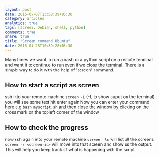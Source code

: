 ```yaml
---
layout: post
date: 2015-05-07T13:58:39+05:30
category: articles
analytics: true
tags: [screen, Debian, shell, python]
comments: true
share: true
title: "Screen command Ubuntu"
date: 2015-03-28T10:39:28+05:30
---
```


Many times we want to run a bash or a python script on a remote terminal  and want it to continue to run even if we close the terminal. There is a simple way to do it with the help of 'screen' command.

How to start a script as screen
-------------------------------
 ssh into your remote machine
 `screen -L` (-L to show ouput on the terminal) you will see some text hit enter again Now you can enter your command here e.g
 `bash myscript.sh` and then close the window by clicking on the cross mark on the topleft corner of the window

How to check the progress
-------------------------
 now ssh again into your remote machine
 `screen -ls` will list all the screens 
 `screen -r <screen-id>` will move into that screen and show us the output. This will help you keep track of what is happening with the script



